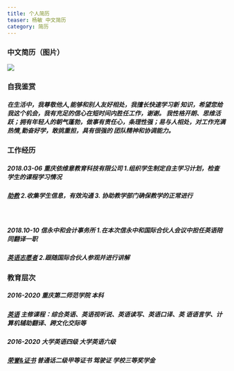 ```yaml
---
title: 个人简历
teaser: 杨敏 中文简历 
category: 简历
---
```




#####                        

### 中文简历（图片）

![](https://wx2.sinaimg.cn/large/007awXQDly1ga3c09c28tj30lz0vagt4.jpg)



### **自我鉴赏**

##### 在生活中，我尊敬他人,能够和别人友好相处，我擅长快速学习新 知识，希望您给我这个机会，我有充足的信心在短时间内胜任工作，谢谢。 我性格开朗、思维活跃；拥有年轻人的朝气蓬勃，做事有责任心，条理性强；易与人相处，对工作充满热情,勤奋好学，敢挑重担，具有很强的 团队精神和协调能力。



### **工作经历**

##### 2018.03-06   重庆依维意教育科技有限公司    1.组织学生制定自主学习计划，检查学生的课程学习情况

##### <u>助教</u>                                                                      2.收集学生信息，有效沟通 3. 协助教学部门确保教学的正常进行

​                                                                                

##### 2018.10-10   信永中和会计事务所                   1.在本次信永中和国际合伙人会议中担任英语陪同翻译一职

##### <u>英语志愿者</u>                                                          2.跟随国际合伙人参观并进行讲解

###  

### 教育层次

##### 2016-2020     重庆第二师范学院  本科

##### <u>英语</u>      主修课程：综合英语、英语视听说、英语读写、英语口译、英 语语言学、计算机辅助翻译、跨文化交际等



##### 2016-2020     大学英语四级        大学英语六级

##### <u>荣誉&证书</u>     普通话二级甲等证书   驾驶证   学校三等奖学金